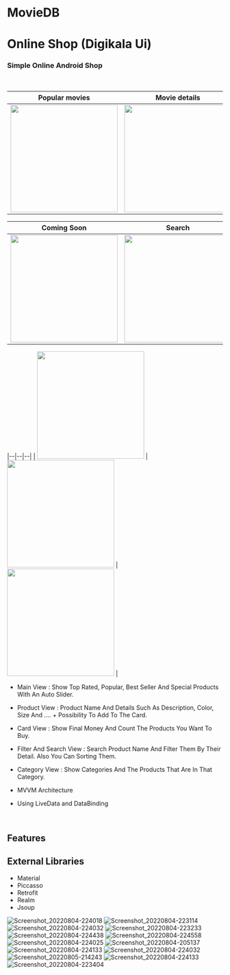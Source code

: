 # MovieDB


# Online Shop (Digikala Ui)

### Simple Online Android Shop
<br>

| Popular movies | Movie details | Movie details |
|--|--|--|
| <img src="https://user-images.githubusercontent.com/99007231/184023900-dac6999d-6208-4500-90b3-f7dc88a7f063.png" width=250px> | <img src="https://user-images.githubusercontent.com/99007231/184022622-e68b5be4-7ce0-43ea-a2c1-7bbd2075ae21.png" width=250px> | <img src="https://user-images.githubusercontent.com/99007231/184024504-da1c58b4-d8c7-4f69-a314-34621e1dd028.png" width=250px> |

| Coming Soon  | Search | Search |
|--|--|--|
| <img src="https://user-images.githubusercontent.com/99007231/184024461-5392aaf5-9372-4641-8dc8-ee12e1ce4325.png" width=250px> | <img src="https://user-images.githubusercontent.com/99007231/184022794-27373295-8892-46fd-9717-550e76a905c0.png" width=250px> | <img src="https://user-images.githubusercontent.com/99007231/184022827-bce8eecd-f4ff-4626-a93c-d59c823a12d3.png" width=250px> |


|--|--|--|
| <img src="https://user-images.githubusercontent.com/99007231/184022771-87c2a7f2-4d38-44a5-91f0-8c3b67d85441.png" width=250px> | <img src="https://user-images.githubusercontent.com/99007231/184024486-4cc2fb1f-3ecd-4f72-8e80-2e19d8f3dc73.png" width=250px> | <img src="" width=250px> |


 - Main View :  Show Top Rated, Popular, Best Seller And Special Products With An Auto Slider.
 - Product View :  Product Name And Details Such As Description, Color, Size And .... + Possibility To Add To The Card.
 - Card View :  Show Final Money And Count The Products You Want To Buy.
 - Filter And Search View : Search Product Name And Filter Them By Their Detail. Also You Can Sorting Them.
 - Category View : Show Categories And The Products That Are In That Category.
 
 - MVVM Architecture
 - Using LiveData and DataBinding

<br>

 ## Features
 
 ## External Libraries
 - Material
 - Piccasso
 - Retrofit
 - Realm
 - Jsoup





![Screenshot_20220804-224018](https://user-images.githubusercontent.com/99007231/184022523-2ebe4859-8a38-4a79-9c8b-f9ae617b2f0e.png)
![Screenshot_20220804-223114]()
![Screenshot_20220804-224032](https://user-images.githubusercontent.com/99007231/184022718-26f8d603-6ed2-466c-9e0e-1b7d036d1d32.png)
![Screenshot_20220804-223233]()
![Screenshot_20220804-224438]()
![Screenshot_20220804-224558]()
![Screenshot_20220804-224025]()
![Screenshot_20220804-205137](https://user-images.githubusercontent.com/99007231/184023991-cbd85406-ea95-4bad-b631-b1f186720323.png)
![Screenshot_20220804-224133](https://user-images.githubusercontent.com/99007231/184024013-60fe55d9-3fcd-410e-b9de-809cd4fa1cbb.png)
![Screenshot_20220804-224032](https://user-images.githubusercontent.com/99007231/184024056-41b245ba-eeae-4bf5-954f-ae3cb060dc1e.png)
![Screenshot_20220805-214243]()
![Screenshot_20220804-224133]()
![Screenshot_20220804-223404]()

